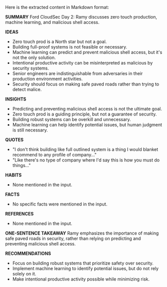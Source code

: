 Here is the extracted content in Markdown format:

**SUMMARY**
Ford CloudSec Day 2: Ramy discusses zero touch production, machine learning, and malicious shell access.

**IDEAS**
* Zero touch prod is a North star but not a goal.
* Building full-proof systems is not feasible or necessary.
* Machine learning can predict and prevent malicious shell access, but it's not the only solution.
* Intentional productive activity can be misinterpreted as malicious by security systems.
* Senior engineers are indistinguishable from adversaries in their production environment activities.
* Security should focus on making safe paved roads rather than trying to detect malice.

**INSIGHTS**
* Predicting and preventing malicious shell access is not the ultimate goal.
* Zero touch prod is a guiding principle, but not a guarantee of security.
* Building robust systems can be overkill and unnecessary.
* Machine learning can help identify potential issues, but human judgment is still necessary.

**QUOTES**
* "I don't think building like full outlined system is a thing I would blanket recommend to any profile of company..."
* "Like there's no type of company where I'd say this is how you must do things..."

**HABITS**
* None mentioned in the input.

**FACTS**
* No specific facts were mentioned in the input.

**REFERENCES**
* None mentioned in the input.

**ONE-SENTENCE TAKEAWAY**
Ramy emphasizes the importance of making safe paved roads in security, rather than relying on predicting and preventing malicious shell access.

**RECOMMENDATIONS**
* Focus on building robust systems that prioritize safety over security.
* Implement machine learning to identify potential issues, but do not rely solely on it.
* Make intentional productive activity possible while minimizing risk.

